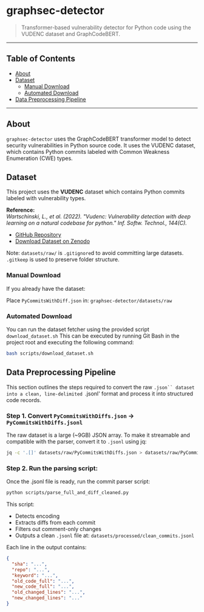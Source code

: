 # graphsec-detector

> Transformer-based vulnerability detector for Python code using the VUDENC dataset and GraphCodeBERT.

---

## Table of Contents

- [About](#about)
- [Dataset](#dataset)
  - [Manual Download](#manual-download)
  - [Automated Download](#automated-download)
- [Data Preprocessing Pipeline](#data-preprocessing-pipeline)

---

## About

`graphsec-detector` uses the GraphCodeBERT transformer model to detect security vulnerabilities in Python source code. It uses the VUDENC dataset, which contains Python commits labeled with Common Weakness Enumeration (CWE) types.

## Dataset

This project uses the **VUDENC** dataset which contains Python commits labeled with vulnerability types.

**Reference:**  
*Wartschinski, L., et al. (2022). "Vudenc: Vulnerability detection with deep learning on a natural codebase for python." Inf. Softw. Technol., 144(C).*

- [GitHub Repository](https://github.com/LauraWartschinski/VulnerabilityDetection/tree/master)  
- [Download Dataset on Zenodo](https://zenodo.org/records/3559203)

Note: `datasets/raw/` is `.gitignore`d to avoid committing large datasets. `.gitkeep` is used to preserve folder structure.


### Manual Download 

If you already have the dataset:

Place `PyCommitsWithDiff.json` in: `graphsec-detector/datasets/raw`

### Automated Download

You can run the dataset fetcher using the provided script `download_dataset.sh` This can be executed by running Git Bash in the project root and executing the following command:

```sh
bash scripts/download_dataset.sh
```

## Data Preprocessing Pipeline
This section outlines the steps required to convert the raw `.json`` dataset into a clean, line-delimited `.jsonl' format and process it into structured code records.

### Step 1. Convert `PyCommitsWithDiffs.json` -> `PyCommitsWithDiffs.jsonl`

The raw dataset is a large (~9GB) JSON array. To make it streamable and compatible with the parser, convert it to `.jsonl` using jq:

```bash
jq -c '.[]' datasets/raw/PyCommitsWithDiffs.json > datasets/raw/PyCommitsWithDiffs.jsonl
```

### Step 2. Run the parsing script:

Once the .jsonl file is ready, run the commit parser script:

```bash
python scripts/parse_full_and_diff_cleaned.py
```

This script:
- Detects encoding
- Extracts diffs from each commit
- Filters out comment-only changes
- Outputs a clean `.jsonl` file at: `datasets/processed/clean_commits.jsonl`

Each line in the output contains:
```json
{
  "sha": "...",
  "repo": "...",
  "keyword": "...",
  "old_code_full": "...",
  "new_code_full": "...",
  "old_changed_lines": "...",
  "new_changed_lines": "..."
}
```
